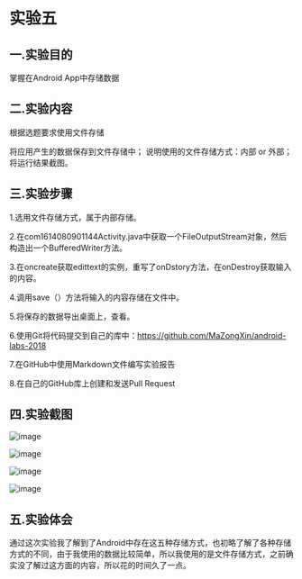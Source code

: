 # 实验五
 ## 一.实验目的
 
 掌握在Android App中存储数据
 
 ## 二.实验内容
 
 根据选题要求使用文件存储
 
 将应用产生的数据保存到文件存储中；
 说明使用的文件存储方式：内部 or 外部；
 将运行结果截图。
 
 ## 三.实验步骤
 
 1.选用文件存储方式，属于内部存储。

 2.在com1614080901144Activity.java中获取一个FileOutputStream对象，然后构造出一个BufferedWriter方法。
 
 3.在oncreate获取edittext的实例，重写了onDstory方法，在onDestroy获取输入的内容。
 
 4.调用save（）方法将输入的内容存储在文件中。  
 
 5.将保存的数据导出桌面上，查看。
 
 6.使用Git将代码提交到自己的库中：https://github.com/MaZongXin/android-labs-2018
 
 7.在GitHub中使用Markdown文件编写实验报告  
 
 8.在自己的GitHub库上创建和发送Pull Request
 ## 四.实验截图
 

 ![image](https://github.com/1614080901144/android-labs-2018/blob/master/com1614080901144/%E7%AC%AC%E4%BA%94%E6%AC%A1%E5%AE%9E%E9%AA%8C%E6%88%AA%E5%9B%BE%EF%BC%884%EF%BC%89.PNG)

 ![image](https://github.com/1614080901144/android-labs-2018/blob/master/com1614080901144/%E7%AC%AC%E4%BA%94%E6%AC%A1%E5%AE%9E%E9%AA%8C%E6%88%AA%E5%9B%BE%20(3).PNG)

 ![image](https://github.com/1614080901144/android-labs-2018/blob/master/com1614080901144/%E7%AC%AC%E4%BA%94%E6%AC%A1%E5%AE%9E%E9%AA%8C%E6%88%AA%E5%9B%BE%20(2).PNG)

 ![image](https://github.com/1614080901144/android-labs-2018/blob/master/com1614080901144/%E7%AC%AC%E4%BA%94%E6%AC%A1%E5%AE%9E%E9%AA%8C%E6%88%AA%E5%9B%BE.PNG)
 
 ## 五.实验体会
 
 通过这次实验我了解到了Android中存在这五种存储方式，也初略了解了各种存储方式的不同，由于我使用的数据比较简单，所以我使用的是文件存储方式，之前确实没了解过这方面的内容，所以花的时间久了一点。
